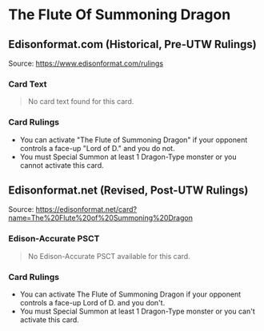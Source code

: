 # The Flute Of Summoning Dragon

## Edisonformat.com (Historical, Pre-UTW Rulings)

Source: https://www.edisonformat.com/rulings

### Card Text

> No card text found for this card.

### Card Rulings

*   You can activate "The Flute of Summoning Dragon" if your opponent controls a face-up "Lord of D." and you do not.
*   You must Special Summon at least 1 Dragon-Type monster or you cannot activate this card.

## Edisonformat.net (Revised, Post-UTW Rulings)

Source: https://edisonformat.net/card?name=The%20Flute%20of%20Summoning%20Dragon

### Edison-Accurate PSCT

> No Edison-Accurate PSCT available for this card.

### Card Rulings

*   You can activate The Flute of Summoning Dragon if your opponent controls a face-up Lord of D. and you don't.
*   You must Special Summon at least 1 Dragon-Type monster or you can't activate this card.
            